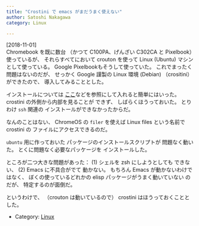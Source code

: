 ```yaml
---
title: "Crostini で emacs がまだうまく使えない"
author: Satoshi Nakagawa
category: Linux

---
```


[2018-11-01]  
 Chromebook を既に数台
（かつて C100PA、げんざい C302CA と
Pixelbook）使っているが、
それらすべてにおいて crouton を使って
Linux (Ubuntu) マシン
として使っている。
Google Pixelbookもそうして使っていた。
これでまったく問題はないのだが、
せっかく Google 謹製の Linux 環境 (Debian)
（crositini）ができたので、
導入してみることとした。

 インストールについては
[ここ](https://chromesoku.com/linux-on-chromebook-crostini/)などを参照にして入れると簡単にはいった。
crostini の外側から内部を見ることが
できず、
しばらくほうっておいた。
とりわけ `ssh` 関連の
インストールができなかったからだ。

 なんのことはない、
ChromeOS の `filer` を使えば
Linux files という名前で crostini の
ファイルにアクセスできるのだ。

`ubuntu` 用に作っておいた
パッケージのインストールスクリプトが
問題なく動いた。
とくに問題なく必要なパッケージを
インストールした。

 ところが二つ大きな問題があった：
(1) シェルを zsh にしようとしても
できない、
(2) Emacs に不具合がでて
動かない。
もちろん Emacs が動かないわけではなく、
ぼくの使っているどれかの
elisp パッケージがうまく動いていない
のだが、
特定するのが面倒だ。

 というわけで、
（crouton は動いているので）
crostini はほうっておくこととした。

- Category: [Linux](/categories.html#Linux)

